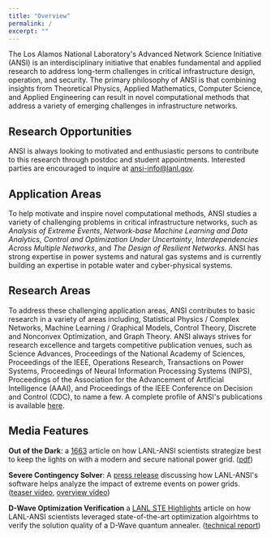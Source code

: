 ```yaml
---
title: "Overview"
permalink: /
excerpt: ""
---
```


The Los Alamos National Laboratory's Advanced Network Science Initiative (ANSI) is an interdisciplinary initiative that enables fundamental and applied research to address long-term challenges in critical infrastructure design, operation, and security. The primary philosophy of ANSI is that combining insights from Theoretical Physics, Applied Mathematics, Computer Science, and Applied Engineering can result in novel computational methods that address a variety of emerging challenges in infrastructure networks.


## Research Opportunities

ANSI is always looking to motivated and enthusiastic persons to contribute to this research through postdoc and student appointments.  Interested parties are encouraged to inquire at [ansi-info@lanl.gov](mailto:ansi-info@lanl.gov).


## Application Areas

To help motivate and inspire novel computational methods, ANSI studies a variety of challenging problems in critical infrastructure networks, such as _Analysis of Extreme Events_, _Network-base Machine Learning and Data Analytics_, _Control and Optimization Under Uncertainty_, _Interdependencies Across Multiple Networks_, and _The Design of Resilient Networks_.  ANSI has strong expertise in power systems and natural gas systems and is currently building an expertise in potable water and cyber-physical systems.


## Research Areas

To address these challenging application areas, ANSI contributes to basic research in a variety of areas including, Statistical Physics / Complex Networks, Machine Learning / Graphical Models, Control Theory, Discrete and Nonconvex Optimization, and Graph Theory.  ANSI always strives for research excellence and targets competitive publication venues, such as Science Advances, Proceedings of the National Academy of Sciences, Proceedings of the IEEE, Operations Research, Transactions on Power Systems, Proceedings of Neural Information Processing Systems (NIPS), Proceedings of the Association for the Advancement of Artificial Intelligence (AAAI), and Proceedings of the IEEE Conference on Decision and Control (CDC), to name a few.  A complete profile of ANSI's publications is available [here](https://scholar.google.com/citations?user=7CYmS6IAAAAJ).

## Media Features
**Out of the Dark**: a [1663](https://www.lanl.gov/discover/publications/1663/2019-february/out-of-the-dark.php) article on how LANL-ANSI scientists strategize best to keep the lights on with a modern and secure national power grid. ([pdf](https://www.lanl.gov/discover/publications/1663/2019-february/_assets/docs/1663-33-OutOfTheDark.pdf))

**Severe Contingency Solver**: A [press release](https://www.lanl.gov/discover/news-release-archive/2019/April/0409-software-predicts-extreme-events.php) discussing how LANL-ANSI's software helps analyze the impact of extreme events on power grids. ([teaser video](https://youtu.be/RvWjIXvcmOY), [overview video](https://youtu.be/toLSJX_swFU))

**D-Wave Optimization Verification** a [LANL STE Highlights](https://www.lanl.gov/science-innovation/science-highlights/2019/2019-12.php#Analytics,IntelligenceandTechnology-1) article on how LANL-ANSI scientists leveraged state-of-the-art optimization algoirhtms to verify the solution quality of a D-Wave quantum annealer.  ([technical report](https://link.springer.com/chapter/10.1007/978-3-030-19212-9_11))
